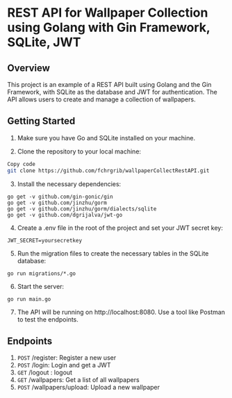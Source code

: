 # REST API for Wallpaper Collection using Golang with Gin Framework, SQLite, JWT

## Overview
This project is an example of a REST API built using Golang and the Gin Framework, with SQLite as the database and JWT for authentication. The API allows users to create and manage a collection of wallpapers.

## Getting Started

1. Make sure you have Go and SQLite installed on your machine.

2. Clone the repository to your local machine:
````bash
Copy code
git clone https://github.com/fchrgrib/wallpaperCollectRestAPI.git
````
3. Install the necessary dependencies:
````
go get -v github.com/gin-gonic/gin
go get -v github.com/jinzhu/gorm
go get -v github.com/jinzhu/gorm/dialects/sqlite
go get -v github.com/dgrijalva/jwt-go
````
4. Create a .env file in the root of the project and set your JWT secret key:
````
JWT_SECRET=yoursecretkey
````
5. Run the migration files to create the necessary tables in the SQLite database:
````
go run migrations/*.go
````
6. Start the server:
````
go run main.go
````
7. The API will be running on http://localhost:8080. Use a tool like Postman to test the endpoints.

## Endpoints

1. `POST`   /register: Register a new user
2. `POST`   /login: Login and get a JWT
3. `GET`    /logout : logout
4. `GET`    /wallpapers: Get a list of all wallpapers
5. `POST`   /wallpapers/upload: Upload a new wallpaper
